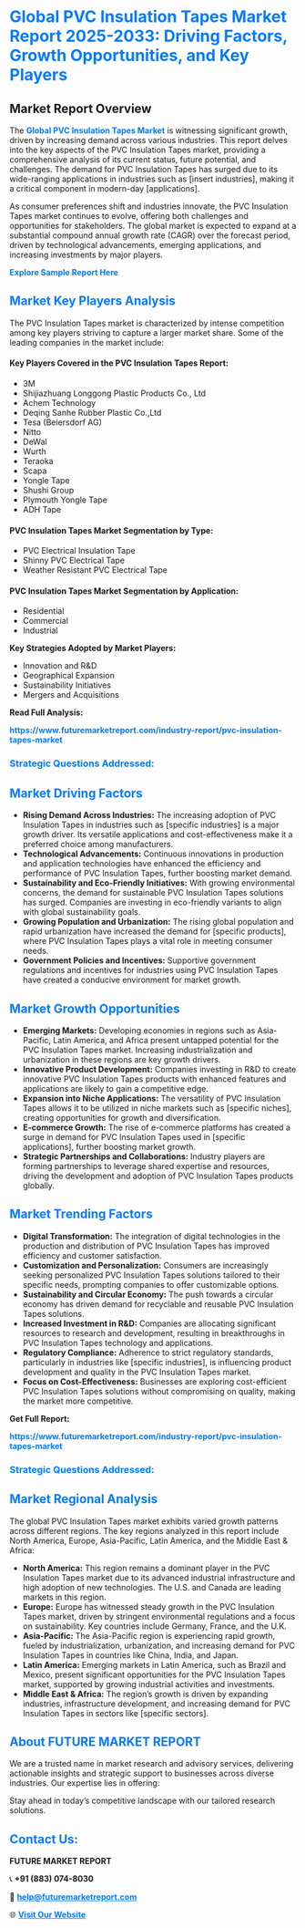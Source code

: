 <h1 style="color: #007BFF;">Global PVC Insulation Tapes Market Report 2025-2033: Driving Factors, Growth Opportunities, and Key Players</h1>

<section id="overview">
<h2>Market Report Overview</h2>
<p>The <a href="https://www.futuremarketreport.com/industry-report/pvc-insulation-tapes-market" style="color: #007BFF; text-decoration: none;"><strong>Global PVC Insulation Tapes Market</strong></a> is witnessing significant growth, driven by increasing demand across various industries. This report delves into the key aspects of the PVC Insulation Tapes market, providing a comprehensive analysis of its current status, future potential, and challenges. The demand for PVC Insulation Tapes has surged due to its wide-ranging applications in industries such as [insert industries], making it a critical component in modern-day [applications].</p>
<p>As consumer preferences shift and industries innovate, the PVC Insulation Tapes market continues to evolve, offering both challenges and opportunities for stakeholders. The global market is expected to expand at a substantial compound annual growth rate (CAGR) over the forecast period, driven by technological advancements, emerging applications, and increasing investments by major players.</p>
</section>

<section id="overview">
<p><a href="https://www.futuremarketreport.com/request-sample/reportId=32912" style="color: #007BFF; text-decoration: none;"><strong>Explore Sample Report Here</strong></a></p>
</section>

<section id="key-players">
<h2 style="color: #007BFF;">Market Key Players Analysis</h2>
<p>The PVC Insulation Tapes market is characterized by intense competition among key players striving to capture a larger market share. Some of the leading companies in the market include:</p>
<h4>Key Players Covered in the PVC Insulation Tapes Report:</h4>
<ul><li>3M</li><li>Shijiazhuang Longgong Plastic Products Co., Ltd</li><li>Achem Technology</li><li>Deqing Sanhe Rubber Plastic Co.,Ltd</li><li>Tesa (Beiersdorf AG)</li><li>Nitto</li><li>DeWal</li><li>Wurth</li><li>Teraoka</li><li>Scapa</li><li>Yongle Tape</li><li>Shushi Group</li><li>Plymouth Yongle Tape</li><li>ADH Tape</li></ul>
<h4>PVC Insulation Tapes Market Segmentation by Type:</h4>
<ul><li>PVC Electrical Insulation Tape</li><li>Shinny PVC Electrical Tape</li><li>Weather Resistant PVC Electrical Tape</li></ul>

<h4>PVC Insulation Tapes Market Segmentation by Application:</h4>
<ul><li>Residential</li><li>Commercial</li><li>Industrial</li></ul>
<p><strong>Key Strategies Adopted by Market Players:</strong></p>
<ul>
<li>Innovation and R&D</li>
<li>Geographical Expansion</li>
<li>Sustainability Initiatives</li>
<li>Mergers and Acquisitions</li>
</ul>
</section>

<section>
<p><strong>Read Full Analysis: </strong></p><a href="https://www.futuremarketreport.com/industry-report/pvc-insulation-tapes-market" style="color: #007BFF; text-decoration: none;"><strong>https://www.futuremarketreport.com/industry-report/pvc-insulation-tapes-market</strong></a>
<h3 style="color: #007BFF;">Strategic Questions Addressed:</h3>
</section>

<section id="driving-factors">
<h2 style="color: #007BFF;">Market Driving Factors</h2>
<ul>
<li><strong>Rising Demand Across Industries:</strong> The increasing adoption of PVC Insulation Tapes in industries such as [specific industries] is a major growth driver. Its versatile applications and cost-effectiveness make it a preferred choice among manufacturers.</li>
<li><strong>Technological Advancements:</strong> Continuous innovations in production and application technologies have enhanced the efficiency and performance of PVC Insulation Tapes, further boosting market demand.</li>
<li><strong>Sustainability and Eco-Friendly Initiatives:</strong> With growing environmental concerns, the demand for sustainable PVC Insulation Tapes solutions has surged. Companies are investing in eco-friendly variants to align with global sustainability goals.</li>
<li><strong>Growing Population and Urbanization:</strong> The rising global population and rapid urbanization have increased the demand for [specific products], where PVC Insulation Tapes plays a vital role in meeting consumer needs.</li>
<li><strong>Government Policies and Incentives:</strong> Supportive government regulations and incentives for industries using PVC Insulation Tapes have created a conducive environment for market growth.</li>
</ul>
</section>

<section id="growth-opportunities">
<h2 style="color: #007BFF;">Market Growth Opportunities</h2>
<ul>
<li><strong>Emerging Markets:</strong> Developing economies in regions such as Asia-Pacific, Latin America, and Africa present untapped potential for the PVC Insulation Tapes market. Increasing industrialization and urbanization in these regions are key growth drivers.</li>
<li><strong>Innovative Product Development:</strong> Companies investing in R&D to create innovative PVC Insulation Tapes products with enhanced features and applications are likely to gain a competitive edge.</li>
<li><strong>Expansion into Niche Applications:</strong> The versatility of PVC Insulation Tapes allows it to be utilized in niche markets such as [specific niches], creating opportunities for growth and diversification.</li>
<li><strong>E-commerce Growth:</strong> The rise of e-commerce platforms has created a surge in demand for PVC Insulation Tapes used in [specific applications], further boosting market growth.</li>
<li><strong>Strategic Partnerships and Collaborations:</strong> Industry players are forming partnerships to leverage shared expertise and resources, driving the development and adoption of PVC Insulation Tapes products globally.</li>
</ul>
</section>

<section id="trending-factors">
<h2 style="color: #007BFF;">Market Trending Factors</h2>
<ul>
<li><strong>Digital Transformation:</strong> The integration of digital technologies in the production and distribution of PVC Insulation Tapes has improved efficiency and customer satisfaction.</li>
<li><strong>Customization and Personalization:</strong> Consumers are increasingly seeking personalized PVC Insulation Tapes solutions tailored to their specific needs, prompting companies to offer customizable options.</li>
<li><strong>Sustainability and Circular Economy:</strong> The push towards a circular economy has driven demand for recyclable and reusable PVC Insulation Tapes solutions.</li>
<li><strong>Increased Investment in R&D:</strong> Companies are allocating significant resources to research and development, resulting in breakthroughs in PVC Insulation Tapes technology and applications.</li>
<li><strong>Regulatory Compliance:</strong> Adherence to strict regulatory standards, particularly in industries like [specific industries], is influencing product development and quality in the PVC Insulation Tapes market.</li>
<li><strong>Focus on Cost-Effectiveness:</strong> Businesses are exploring cost-efficient PVC Insulation Tapes solutions without compromising on quality, making the market more competitive.</li>
</ul>
</section>

<section>
<p><strong>Get Full Report: </strong></p><a href="https://www.futuremarketreport.com/industry-report/pvc-insulation-tapes-market" style="color: #007BFF; text-decoration: none;"><strong>https://www.futuremarketreport.com/industry-report/pvc-insulation-tapes-market</strong></a>
<h3 style="color: #007BFF;">Strategic Questions Addressed:</h3>
</section>


<section id="regional-analysis">
<h2 style="color: #007BFF;">Market Regional Analysis</h2>
<p>The global PVC Insulation Tapes market exhibits varied growth patterns across different regions. The key regions analyzed in this report include North America, Europe, Asia-Pacific, Latin America, and the Middle East & Africa:</p>
<ul>
<li><strong>North America:</strong> This region remains a dominant player in the PVC Insulation Tapes market due to its advanced industrial infrastructure and high adoption of new technologies. The U.S. and Canada are leading markets in this region.</li>
<li><strong>Europe:</strong> Europe has witnessed steady growth in the PVC Insulation Tapes market, driven by stringent environmental regulations and a focus on sustainability. Key countries include Germany, France, and the U.K.</li>
<li><strong>Asia-Pacific:</strong> The Asia-Pacific region is experiencing rapid growth, fueled by industrialization, urbanization, and increasing demand for PVC Insulation Tapes in countries like China, India, and Japan.</li>
<li><strong>Latin America:</strong> Emerging markets in Latin America, such as Brazil and Mexico, present significant opportunities for the PVC Insulation Tapes market, supported by growing industrial activities and investments.</li>
<li><strong>Middle East & Africa:</strong> The region’s growth is driven by expanding industries, infrastructure development, and increasing demand for PVC Insulation Tapes in sectors like [specific sectors].</li>
</ul>
</section>

<footer>
<h2 style="color: #007BFF;">About FUTURE MARKET REPORT</h2>
<p>We are a trusted name in market research and advisory services, delivering actionable insights and strategic support to businesses across diverse industries. Our expertise lies in offering:</p>

<p>Stay ahead in today’s competitive landscape with our tailored research solutions.</p>

<h2 style="color: #007BFF;">Contact Us:</h2>
<p><strong>FUTURE MARKET REPORT</strong></p>
<p>📞 <strong>+91 (883) 074-8030</strong></p>
<p>📧 <strong><a href="mailto:help@futuremarketreport.com" style="color: #007BFF;">help@futuremarketreport.com</a></strong></p>
<p>🌐 <strong><a href="https://www.futuremarketreport.com/" style="color: #007BFF;">Visit Our Website</a></strong></p>
</footer>
